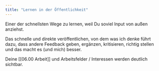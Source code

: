 ```yaml
---
title: "Lernen in der Öffentlichkeit"
---
```


Einer der schnellsten Wege zu lernen, weil Du soviel Input von außen anziehst.

Das schnelle und direkte veröffentlichen, von dem was ich denke führt dazu, dass andere Feedback geben, ergänzen, kritisieren, richtig stellen und das macht es (und mich) besser.

Deine [[06.00 Arbeit]] und Arbeitsfelder / Interessen werden deutlich sichtbar.